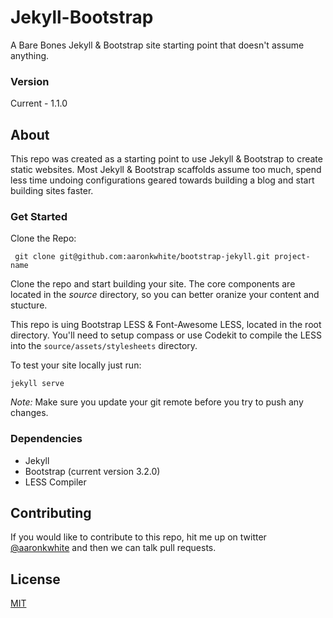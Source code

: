 # Jekyll-Bootstrap

A Bare Bones Jekyll & Bootstrap site starting point that doesn't assume anything.

### Version
Current - 1.1.0

## About
This repo was created as a starting point to use Jekyll & Bootstrap to create static websites. Most Jekyll & Bootstrap scaffolds assume too much, spend less time undoing configurations geared towards building a blog and start building sites faster.

### Get Started
Clone the Repo:

```
 git clone git@github.com:aaronkwhite/bootstrap-jekyll.git project-name
```

Clone the repo and start building your site. The core components are located in the *source* directory, so you can better oranize your content and stucture.

This repo is uing Bootstrap LESS & Font-Awesome LESS, located in the root directory. You'll need to setup compass or use Codekit to compile the LESS into the `source/assets/stylesheets` directory.

To test your site locally just run:

```
jekyll serve
```

*Note:* Make sure you update your git remote before you try to push any changes.

### Dependencies
 - Jekyll
 - Bootstrap (current version 3.2.0)
 - LESS Compiler


## Contributing
If you would like to contribute to this repo, hit me up on twitter [@aaronkwhite](http://twitter.com/aaronkwhite) and then we can talk pull requests.

## License

[MIT](http://opensource.org/licenses/MIT)